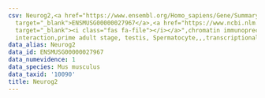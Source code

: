```yaml
---
csv: Neurog2,<a href="https://www.ensembl.org/Homo_sapiens/Gene/Summary?db=core;g=ENSMUSG00000027967"
  target="_blank">ENSMUSG00000027967</a>,<a href="https://www.ncbi.nlm.nih.gov/pubmed/25450459"
  target="_blank"><i class="fas fa-file"></i></a>",chromatin immunoprecipitation assay,direct
  interaction,prime adult stage, testis, Spermatocyte,,,transcriptional regulation,
data_alias: Neurog2
data_id: ENSMUSG00000027967
data_numevidence: 1
data_species: Mus musculus
data_taxid: '10090'
title: Neurog2
---
```

